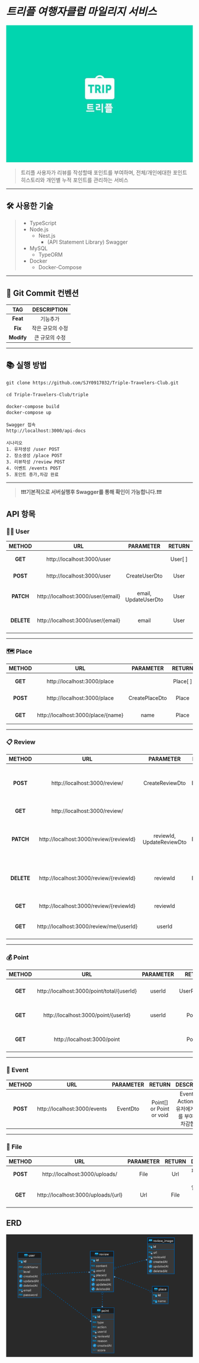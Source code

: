 # _트리플 여행자클럽 마일리지 서비스_

![트리플타이틀이미지](./image/triple_title.jpeg)

> 트리플 사용자가 리뷰를 작성할때
> 포인트를 부여하며, 전체/개인에대한 포인트 히스토리와
> 개인별 누적 포인트를 관리하는 서비스

<hr>

## 🛠 사용한 기술

> - TypeScript
> - Node.js
>   - Nest.js
>     - (API Statement Library) Swagger
> - MySQL
>   - TypeORM
> - Docker
>   - Docker-Compose

<hr>

## 🔮 Git Commit 컨벤션

|    TAG     |   DESCRIPTION    |
| :--------: | :--------------: |
|  **Feat**  |     기능추가     |
|  **Fix**   | 작은 규모의 수정 |
| **Modify** |  큰 규모의 수정  |

<hr>

## 📚 실행 방법

```
git clone https://github.com/SJY0917032/Triple-Travelers-Club.git

cd Triple-Travelers-Club/triple

docker-compose build
docker-compose up

Swagger 접속
http://localhost:3000/api-docs

시나리오
1. 유저생성 /user POST
2. 장소생성 /place POST
3. 리뷰작성 /review POST
4. 이벤트 /events POST
5. 포인트 증가,차감 완료
```

<hr>

> **❗️❗️❗️기본적으로 서버실행후 Swagger를 통해 확인이 가능합니다.❗️❗️❗️**

## API 항목

### 🚶🏻 User

|   METHOD   |                URL                 |      PARAMETER       | RETURN  |            DESCRIPTION             |
| :--------: | :--------------------------------: | :------------------: | :-----: | :--------------------------------: |
|  **GET**   |     http://localhost:3000/user     |                      | User[ ] |      유저를 전체 조회합니다.       |
|  **POST**  |     http://localhost:3000/user     |    CreateUserDto     |  User   |         유저를 생성합니다          |
| **PATCH**  | http://localhost:3000/user/{email} | email, UpdateUserDto |  User   | 이메일로 조회한 유저를 수정합니다. |
| **DELETE** | http://localhost:3000/user/{email} |        email         |  User   | 이메일로 조회한 유저를 삭제합니다. |

<hr>

### 🗺 Place

|  METHOD  |                URL                 |   PARAMETER    |  RETURN  |         DESCRIPTION         |
| :------: | :--------------------------------: | :------------: | :------: | :-------------------------: |
| **GET**  |    http://localhost:3000/place     |                | Place[ ] |   장소를 전체 조회합니다.   |
| **POST** |    http://localhost:3000/place     | CreatePlaceDto |  Place   |      장소를 생성합니다      |
| **GET**  | http://localhost:3000/place/{name} |      name      |  Place   | 장소를 이름으로 조회합니다. |

<hr>

### 📋 Review

|   METHOD   |                   URL                    |         PARAMETER         |  RETURN   |                      DESCRIPTION                      |
| :--------: | :--------------------------------------: | :-----------------------: | :-------: | :---------------------------------------------------: |
|  **POST**  |      http://localhost:3000/review/       |      CreateReviewDto      | EventDto  | 리뷰를 생성하고, POST /events에 보낼 객체를 받습니다. |
|  **GET**   |      http://localhost:3000/review/       |                           | Review[ ] |                리뷰를 전체 조회합니다.                |
| **PATCH**  | http://localhost:3000/review/{reviewId}  | reviewId, UpdateReviewDto | EventDto  | 리뷰를 수정하고, POST /events에 보낼 객체를 받습니다. |
| **DELETE** | http://localhost:3000/review/{reviewId}  |         reviewId          | EventDto  | 리뷰를 삭제하고, POST /events에 보낼 객체를 받습니다. |
|  **GET**   | http://localhost:3000/review/{reviewId}  |         reviewId          |  Review   |                리뷰를 단일 조회합니다.                |
|  **GET**   | http://localhost:3000/review/me/{userId} |          userId           | Review[ ] |         유저가 작성한 모든 리뷰를 조회합니다.         |

<hr>

### 💰 Point

| METHOD  |                    URL                     | PARAMETER |    RETURN    |                DESCRIPTION                 |
| :-----: | :----------------------------------------: | :-------: | :----------: | :----------------------------------------: |
| **GET** | http://localhost:3000/point/total/{userId} |  userId   | UserPointDto |   해당 유저의 포인트 총합을 조회합니다.    |
| **GET** |    http://localhost:3000/point/{userId}    |  userId   |   Point[ ]   |   유저의 전체 포인트 기록을 조회합니다.    |
| **GET** |        http://localhost:3000/point         |           |   Point[ ]   | 모든 유저의 전체 포인트 기록을 조회합니다. |

<hr>

### 🎯 Event

|  METHOD  |             URL              | PARAMETER |          RETURN          |                            DESCRIPTION                            |
| :------: | :--------------------------: | :-------: | :----------------------: | :---------------------------------------------------------------: |
| **POST** | http://localhost:3000/events | EventDto  | Point[] or Point or void | EventDto의 Action에 따라 유저에게 포인트를 부여하거나 차감합니다. |

<hr>

### 💾 File

|  METHOD  |                 URL                 | PARAMETER | RETURN |              DESCRIPTION               |
| :------: | :---------------------------------: | :-------: | :----: | :------------------------------------: |
| **POST** |   http://localhost:3000/uploads/    |   File    |  Url   |          파일을 업로드합니다           |
| **GET**  | http://localhost:3000/uploads/{url} |    Url    |  File  | 업로드된 주소의 URL의 파일을 읽습니다. |

## ERD

![ERD](image/ERD.png)
